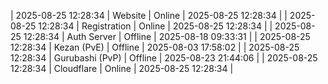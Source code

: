 | 2025-08-25 12:28:34 | Website | Online | 2025-08-25 12:28:34 |
| 2025-08-25 12:28:34 | Registration | Online | 2025-08-25 12:28:34 |
| 2025-08-25 12:28:34 | Auth Server | Offline | 2025-08-18 09:33:31 |
| 2025-08-25 12:28:34 | Kezan (PvE) | Offline | 2025-08-03 17:58:02 |
| 2025-08-25 12:28:34 | Gurubashi (PvP) | Offline | 2025-08-23 21:44:06 |
| 2025-08-25 12:28:34 | Cloudflare | Online | 2025-08-25 12:28:34 |
